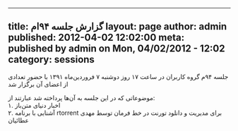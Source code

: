 ----------
title: گزارش جلسه ۹۴‌ام
layout: page
author: admin
published: 2012-04-02 12:02:00
meta: published by admin on Mon, 04/02/2012 - 12:02
category: sessions
----------
جلسه ۹۴م گروه کاربران در ساعت ۱۷ روز دوشنبه ۷ فروردین‌ماه ۱۳۹۱ با حضور تعدادی
از اعضای آن برگزار شد  


<!--more-->



موضوعاتی که در این جلسه به آن‌ها پرداخته شد عبارتند از:  
۱. اخبار دنیای متن‌باز  
۲. آشنایی با برنامه rtorrent برای مدیریت و دانلود تورنت در خط فرمان توسط مهدی
عطائیان
